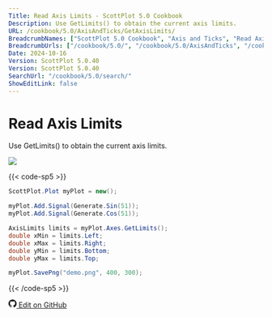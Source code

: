 ```yaml
---
Title: Read Axis Limits - ScottPlot 5.0 Cookbook
Description: Use GetLimits() to obtain the current axis limits.
URL: /cookbook/5.0/AxisAndTicks/GetAxisLimits/
BreadcrumbNames: ["ScottPlot 5.0 Cookbook", "Axis and Ticks", "Read Axis Limits"]
BreadcrumbUrls: ["/cookbook/5.0/", "/cookbook/5.0/AxisAndTicks", "/cookbook/5.0/AxisAndTicks/GetAxisLimits"]
Date: 2024-10-16
Version: ScottPlot 5.0.40
Version: ScottPlot 5.0.40
SearchUrl: "/cookbook/5.0/search/"
ShowEditLink: false
---
```


# Read Axis Limits


Use GetLimits() to obtain the current axis limits.

[![](/cookbook/5.0/images/GetAxisLimits.png?241016194708)](/cookbook/5.0/images/GetAxisLimits.png?241016194708)

{{< code-sp5 >}}

```cs
ScottPlot.Plot myPlot = new();

myPlot.Add.Signal(Generate.Sin(51));
myPlot.Add.Signal(Generate.Cos(51));

AxisLimits limits = myPlot.Axes.GetLimits();
double xMin = limits.Left;
double xMax = limits.Right;
double yMin = limits.Bottom;
double yMax = limits.Top;

myPlot.SavePng("demo.png", 400, 300);

```

{{< /code-sp5 >}}

<a href='https://github.com/ScottPlot/ScottPlot/blob/main/src/ScottPlot5/ScottPlot5%20Cookbook/Recipes/Introduction/AxisAndTicks.cs'><svg xmlns="http://www.w3.org/2000/svg" width="16" height="16" fill="currentColor" class="mb-1 bi bi-github" viewBox="0 0 16 16">
  <path d="M8 0C3.58 0 0 3.58 0 8c0 3.54 2.29 6.53 5.47 7.59.4.07.55-.17.55-.38 0-.19-.01-.82-.01-1.49-2.01.37-2.53-.49-2.69-.94-.09-.23-.48-.94-.82-1.13-.28-.15-.68-.52-.01-.53.63-.01 1.08.58 1.23.82.72 1.21 1.87.87 2.33.66.07-.52.28-.87.51-1.07-1.78-.2-3.64-.89-3.64-3.95 0-.87.31-1.59.82-2.15-.08-.2-.36-1.02.08-2.12 0 0 .67-.21 2.2.82.64-.18 1.32-.27 2-.27s1.36.09 2 .27c1.53-1.04 2.2-.82 2.2-.82.44 1.1.16 1.92.08 2.12.51.56.82 1.27.82 2.15 0 3.07-1.87 3.75-3.65 3.95.29.25.54.73.54 1.48 0 1.07-.01 1.93-.01 2.2 0 .21.15.46.55.38A8.01 8.01 0 0 0 16 8c0-4.42-3.58-8-8-8"/>
</svg> Edit on GitHub</a>

